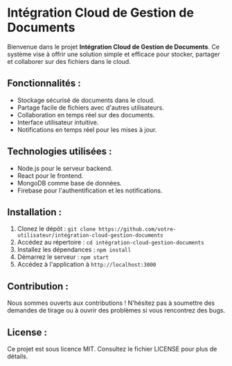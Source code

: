 # Intégration Cloud de Gestion de Documents

Bienvenue dans le projet **Intégration Cloud de Gestion de Documents**. Ce système vise à offrir une solution simple et efficace pour stocker, partager et collaborer sur des fichiers dans le cloud.

## Fonctionnalités :
- Stockage sécurisé de documents dans le cloud.
- Partage facile de fichiers avec d'autres utilisateurs.
- Collaboration en temps réel sur des documents.
- Interface utilisateur intuitive.
- Notifications en temps réel pour les mises à jour.

## Technologies utilisées :
- Node.js pour le serveur backend.
- React pour le frontend.
- MongoDB comme base de données.
- Firebase pour l'authentification et les notifications.

## Installation :
1. Clonez le dépôt : `git clone https://github.com/votre-utilisateur/intégration-cloud-gestion-documents`
2. Accédez au répertoire : `cd intégration-cloud-gestion-documents`
3. Installez les dépendances : `npm install`
4. Démarrez le serveur : `npm start`
5. Accédez à l'application à `http://localhost:3000`

## Contribution :
Nous sommes ouverts aux contributions ! N'hésitez pas à soumettre des demandes de tirage ou à ouvrir des problèmes si vous rencontrez des bugs.

## License :
Ce projet est sous licence MIT. Consultez le fichier LICENSE pour plus de détails.